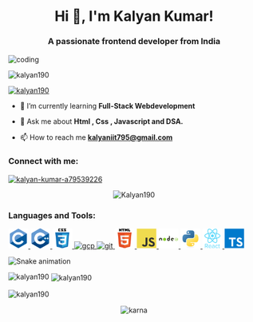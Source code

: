 <h1 align="center">Hi 👋, I'm Kalyan Kumar!</h1>
<h3 align="center">A passionate frontend developer from India</h3>
<img align="center"  src="https://www.lambdatest.com/resources/images/news24.gif" alt="coding" >

<p align="left"> <img src="https://komarev.com/ghpvc/?username=kalyan190&label=Profile%20views&color=0e75b6&style=flat" alt="kalyan190" /> </p>

<p align="left"> <a href="https://github.com/ryo-ma/github-profile-trophy"><img src="https://github-profile-trophy.vercel.app/?username=kalyan190" alt="kalyan190" /></a> </p>

- 🌱 I’m currently learning **Full-Stack Webdevelopment**

- 💬 Ask me about **Html , Css , Javascript and DSA.**

- 📫 How to reach me **kalyaniit795@gmail.com**

<h3 align="left">Connect with me:</h3>
<p align="left">
<a href="https://linkedin.com/in/kalyan-kumar-a79539226" target="blank"><img align="center" src="https://raw.githubusercontent.com/rahuldkjain/github-profile-readme-generator/master/src/images/icons/Social/linked-in-alt.svg" alt="kalyan-kumar-a79539226" height="30" width="40" /></a>
</p>
<p align="center"><img src="https://holopin.me/Kalyan190" alt="Kalyan190" /></p>
<h3 align="left">Languages and Tools:</h3>
<p align="left"> <a href="https://www.cprogramming.com/" target="_blank" rel="noreferrer"> <img src="https://raw.githubusercontent.com/devicons/devicon/master/icons/c/c-original.svg" alt="c" width="40" height="40"/> </a> <a href="https://www.w3schools.com/cpp/" target="_blank" rel="noreferrer"> <img src="https://raw.githubusercontent.com/devicons/devicon/master/icons/cplusplus/cplusplus-original.svg" alt="cplusplus" width="40" height="40"/> </a> <a href="https://www.w3schools.com/css/" target="_blank" rel="noreferrer"> <img src="https://raw.githubusercontent.com/devicons/devicon/master/icons/css3/css3-original-wordmark.svg" alt="css3" width="40" height="40"/> </a> <a href="https://cloud.google.com" target="_blank" rel="noreferrer"> <img src="https://www.vectorlogo.zone/logos/google_cloud/google_cloud-icon.svg" alt="gcp" width="40" height="40"/> </a> <a href="https://git-scm.com/" target="_blank" rel="noreferrer"> <img src="https://www.vectorlogo.zone/logos/git-scm/git-scm-icon.svg" alt="git" width="40" height="40"/> </a> <a href="https://www.w3.org/html/" target="_blank" rel="noreferrer"> <img src="https://raw.githubusercontent.com/devicons/devicon/master/icons/html5/html5-original-wordmark.svg" alt="html5" width="40" height="40"/> </a> <a href="https://developer.mozilla.org/en-US/docs/Web/JavaScript" target="_blank" rel="noreferrer"> <img src="https://raw.githubusercontent.com/devicons/devicon/master/icons/javascript/javascript-original.svg" alt="javascript" width="40" height="40"/> </a> <a href="https://nodejs.org" target="_blank" rel="noreferrer"> <img src="https://raw.githubusercontent.com/devicons/devicon/master/icons/nodejs/nodejs-original-wordmark.svg" alt="nodejs" width="40" height="40"/> </a> <a href="https://www.python.org" target="_blank" rel="noreferrer"> <img src="https://raw.githubusercontent.com/devicons/devicon/master/icons/python/python-original.svg" alt="python" width="40" height="40"/> </a> <a href="https://reactjs.org/" target="_blank" rel="noreferrer"> <img src="https://raw.githubusercontent.com/devicons/devicon/master/icons/react/react-original-wordmark.svg" alt="react" width="40" height="40"/> </a> <a href="https://www.typescriptlang.org/" target="_blank" rel="noreferrer"> <img src="https://raw.githubusercontent.com/devicons/devicon/master/icons/typescript/typescript-original.svg" alt="typescript" width="40" height="40"/> </a> </p>

<p>
  <img src="https://raw.githubusercontent.com/kalyan190/kalyan190/output/snake.svg" alt="Snake animation" />
</p>


<p><img align="left" src="https://github-readme-stats.vercel.app/api/top-langs?username=kalyan190&show_icons=true&locale=en&layout=compact" alt="kalyan190" /></p>


<p>&nbsp;<img align="center" src="https://github-readme-stats.vercel.app/api?username=kalyan190&show_icons=true&locale=en" alt="kalyan190" /></p>

<p><img align="center" src="https://github-readme-streak-stats.herokuapp.com/?user=kalyan190&" alt="kalyan190" /></p>
<p align = "center">
  <img align="center" alt="karna" width="400" src="https://c.tenor.com/77IymeWcaBgAAAAC/coding-programming.gif">
</p>

